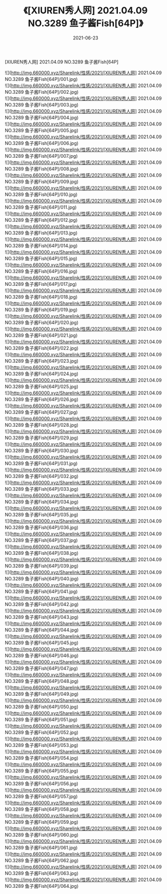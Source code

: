 ﻿---
layout: post
title:  《[XIUREN秀人网] 2021.04.09 NO.3289 鱼子酱Fish[64P]》
date:   2021-06-23
img: http://img.660000.xyz/Sharelink/性感/2021/[XIUREN秀人网] 2021.04.09 NO.3289 鱼子酱Fish[64P]/000.jpg
categories: [美女, 清纯, 唯美]
---

[XIUREN秀人网] 2021.04.09 NO.3289 鱼子酱Fish[64P]

  ![](http://img.660000.xyz/Sharelink/性感/2021/[XIUREN秀人网] 2021.04.09 NO.3289 鱼子酱Fish[64P]/001.jpg) <br> ![](http://img.660000.xyz/Sharelink/性感/2021/[XIUREN秀人网] 2021.04.09 NO.3289 鱼子酱Fish[64P]/002.jpg) <br> ![](http://img.660000.xyz/Sharelink/性感/2021/[XIUREN秀人网] 2021.04.09 NO.3289 鱼子酱Fish[64P]/003.jpg) <br> ![](http://img.660000.xyz/Sharelink/性感/2021/[XIUREN秀人网] 2021.04.09 NO.3289 鱼子酱Fish[64P]/004.jpg) <br> ![](http://img.660000.xyz/Sharelink/性感/2021/[XIUREN秀人网] 2021.04.09 NO.3289 鱼子酱Fish[64P]/005.jpg) <br> ![](http://img.660000.xyz/Sharelink/性感/2021/[XIUREN秀人网] 2021.04.09 NO.3289 鱼子酱Fish[64P]/006.jpg) <br> ![](http://img.660000.xyz/Sharelink/性感/2021/[XIUREN秀人网] 2021.04.09 NO.3289 鱼子酱Fish[64P]/007.jpg) <br> ![](http://img.660000.xyz/Sharelink/性感/2021/[XIUREN秀人网] 2021.04.09 NO.3289 鱼子酱Fish[64P]/008.jpg) <br> ![](http://img.660000.xyz/Sharelink/性感/2021/[XIUREN秀人网] 2021.04.09 NO.3289 鱼子酱Fish[64P]/009.jpg) <br> ![](http://img.660000.xyz/Sharelink/性感/2021/[XIUREN秀人网] 2021.04.09 NO.3289 鱼子酱Fish[64P]/010.jpg) <br> ![](http://img.660000.xyz/Sharelink/性感/2021/[XIUREN秀人网] 2021.04.09 NO.3289 鱼子酱Fish[64P]/011.jpg) <br> ![](http://img.660000.xyz/Sharelink/性感/2021/[XIUREN秀人网] 2021.04.09 NO.3289 鱼子酱Fish[64P]/012.jpg) <br> ![](http://img.660000.xyz/Sharelink/性感/2021/[XIUREN秀人网] 2021.04.09 NO.3289 鱼子酱Fish[64P]/013.jpg) <br> ![](http://img.660000.xyz/Sharelink/性感/2021/[XIUREN秀人网] 2021.04.09 NO.3289 鱼子酱Fish[64P]/014.jpg) <br> ![](http://img.660000.xyz/Sharelink/性感/2021/[XIUREN秀人网] 2021.04.09 NO.3289 鱼子酱Fish[64P]/015.jpg) <br> ![](http://img.660000.xyz/Sharelink/性感/2021/[XIUREN秀人网] 2021.04.09 NO.3289 鱼子酱Fish[64P]/016.jpg) <br> ![](http://img.660000.xyz/Sharelink/性感/2021/[XIUREN秀人网] 2021.04.09 NO.3289 鱼子酱Fish[64P]/017.jpg) <br> ![](http://img.660000.xyz/Sharelink/性感/2021/[XIUREN秀人网] 2021.04.09 NO.3289 鱼子酱Fish[64P]/018.jpg) <br> ![](http://img.660000.xyz/Sharelink/性感/2021/[XIUREN秀人网] 2021.04.09 NO.3289 鱼子酱Fish[64P]/019.jpg) <br> ![](http://img.660000.xyz/Sharelink/性感/2021/[XIUREN秀人网] 2021.04.09 NO.3289 鱼子酱Fish[64P]/020.jpg) <br> ![](http://img.660000.xyz/Sharelink/性感/2021/[XIUREN秀人网] 2021.04.09 NO.3289 鱼子酱Fish[64P]/021.jpg) <br> ![](http://img.660000.xyz/Sharelink/性感/2021/[XIUREN秀人网] 2021.04.09 NO.3289 鱼子酱Fish[64P]/022.jpg) <br> ![](http://img.660000.xyz/Sharelink/性感/2021/[XIUREN秀人网] 2021.04.09 NO.3289 鱼子酱Fish[64P]/023.jpg) <br> ![](http://img.660000.xyz/Sharelink/性感/2021/[XIUREN秀人网] 2021.04.09 NO.3289 鱼子酱Fish[64P]/024.jpg) <br> ![](http://img.660000.xyz/Sharelink/性感/2021/[XIUREN秀人网] 2021.04.09 NO.3289 鱼子酱Fish[64P]/025.jpg) <br> ![](http://img.660000.xyz/Sharelink/性感/2021/[XIUREN秀人网] 2021.04.09 NO.3289 鱼子酱Fish[64P]/026.jpg) <br> ![](http://img.660000.xyz/Sharelink/性感/2021/[XIUREN秀人网] 2021.04.09 NO.3289 鱼子酱Fish[64P]/027.jpg) <br> ![](http://img.660000.xyz/Sharelink/性感/2021/[XIUREN秀人网] 2021.04.09 NO.3289 鱼子酱Fish[64P]/028.jpg) <br> ![](http://img.660000.xyz/Sharelink/性感/2021/[XIUREN秀人网] 2021.04.09 NO.3289 鱼子酱Fish[64P]/029.jpg) <br> ![](http://img.660000.xyz/Sharelink/性感/2021/[XIUREN秀人网] 2021.04.09 NO.3289 鱼子酱Fish[64P]/030.jpg) <br> ![](http://img.660000.xyz/Sharelink/性感/2021/[XIUREN秀人网] 2021.04.09 NO.3289 鱼子酱Fish[64P]/031.jpg) <br> ![](http://img.660000.xyz/Sharelink/性感/2021/[XIUREN秀人网] 2021.04.09 NO.3289 鱼子酱Fish[64P]/032.jpg) <br> ![](http://img.660000.xyz/Sharelink/性感/2021/[XIUREN秀人网] 2021.04.09 NO.3289 鱼子酱Fish[64P]/033.jpg) <br> ![](http://img.660000.xyz/Sharelink/性感/2021/[XIUREN秀人网] 2021.04.09 NO.3289 鱼子酱Fish[64P]/034.jpg) <br> ![](http://img.660000.xyz/Sharelink/性感/2021/[XIUREN秀人网] 2021.04.09 NO.3289 鱼子酱Fish[64P]/035.jpg) <br> ![](http://img.660000.xyz/Sharelink/性感/2021/[XIUREN秀人网] 2021.04.09 NO.3289 鱼子酱Fish[64P]/036.jpg) <br> ![](http://img.660000.xyz/Sharelink/性感/2021/[XIUREN秀人网] 2021.04.09 NO.3289 鱼子酱Fish[64P]/037.jpg) <br> ![](http://img.660000.xyz/Sharelink/性感/2021/[XIUREN秀人网] 2021.04.09 NO.3289 鱼子酱Fish[64P]/038.jpg) <br> ![](http://img.660000.xyz/Sharelink/性感/2021/[XIUREN秀人网] 2021.04.09 NO.3289 鱼子酱Fish[64P]/039.jpg) <br> ![](http://img.660000.xyz/Sharelink/性感/2021/[XIUREN秀人网] 2021.04.09 NO.3289 鱼子酱Fish[64P]/040.jpg) <br> ![](http://img.660000.xyz/Sharelink/性感/2021/[XIUREN秀人网] 2021.04.09 NO.3289 鱼子酱Fish[64P]/041.jpg) <br> ![](http://img.660000.xyz/Sharelink/性感/2021/[XIUREN秀人网] 2021.04.09 NO.3289 鱼子酱Fish[64P]/042.jpg) <br> ![](http://img.660000.xyz/Sharelink/性感/2021/[XIUREN秀人网] 2021.04.09 NO.3289 鱼子酱Fish[64P]/043.jpg) <br> ![](http://img.660000.xyz/Sharelink/性感/2021/[XIUREN秀人网] 2021.04.09 NO.3289 鱼子酱Fish[64P]/044.jpg) <br> ![](http://img.660000.xyz/Sharelink/性感/2021/[XIUREN秀人网] 2021.04.09 NO.3289 鱼子酱Fish[64P]/045.jpg) <br> ![](http://img.660000.xyz/Sharelink/性感/2021/[XIUREN秀人网] 2021.04.09 NO.3289 鱼子酱Fish[64P]/046.jpg) <br> ![](http://img.660000.xyz/Sharelink/性感/2021/[XIUREN秀人网] 2021.04.09 NO.3289 鱼子酱Fish[64P]/047.jpg) <br> ![](http://img.660000.xyz/Sharelink/性感/2021/[XIUREN秀人网] 2021.04.09 NO.3289 鱼子酱Fish[64P]/048.jpg) <br> ![](http://img.660000.xyz/Sharelink/性感/2021/[XIUREN秀人网] 2021.04.09 NO.3289 鱼子酱Fish[64P]/049.jpg) <br> ![](http://img.660000.xyz/Sharelink/性感/2021/[XIUREN秀人网] 2021.04.09 NO.3289 鱼子酱Fish[64P]/050.jpg) <br> ![](http://img.660000.xyz/Sharelink/性感/2021/[XIUREN秀人网] 2021.04.09 NO.3289 鱼子酱Fish[64P]/051.jpg) <br> ![](http://img.660000.xyz/Sharelink/性感/2021/[XIUREN秀人网] 2021.04.09 NO.3289 鱼子酱Fish[64P]/052.jpg) <br> ![](http://img.660000.xyz/Sharelink/性感/2021/[XIUREN秀人网] 2021.04.09 NO.3289 鱼子酱Fish[64P]/053.jpg) <br> ![](http://img.660000.xyz/Sharelink/性感/2021/[XIUREN秀人网] 2021.04.09 NO.3289 鱼子酱Fish[64P]/054.jpg) <br> ![](http://img.660000.xyz/Sharelink/性感/2021/[XIUREN秀人网] 2021.04.09 NO.3289 鱼子酱Fish[64P]/055.jpg) <br> ![](http://img.660000.xyz/Sharelink/性感/2021/[XIUREN秀人网] 2021.04.09 NO.3289 鱼子酱Fish[64P]/056.jpg) <br> ![](http://img.660000.xyz/Sharelink/性感/2021/[XIUREN秀人网] 2021.04.09 NO.3289 鱼子酱Fish[64P]/057.jpg) <br> ![](http://img.660000.xyz/Sharelink/性感/2021/[XIUREN秀人网] 2021.04.09 NO.3289 鱼子酱Fish[64P]/058.jpg) <br> ![](http://img.660000.xyz/Sharelink/性感/2021/[XIUREN秀人网] 2021.04.09 NO.3289 鱼子酱Fish[64P]/059.jpg) <br> ![](http://img.660000.xyz/Sharelink/性感/2021/[XIUREN秀人网] 2021.04.09 NO.3289 鱼子酱Fish[64P]/060.jpg) <br> ![](http://img.660000.xyz/Sharelink/性感/2021/[XIUREN秀人网] 2021.04.09 NO.3289 鱼子酱Fish[64P]/061.jpg) <br> ![](http://img.660000.xyz/Sharelink/性感/2021/[XIUREN秀人网] 2021.04.09 NO.3289 鱼子酱Fish[64P]/062.jpg) <br> ![](http://img.660000.xyz/Sharelink/性感/2021/[XIUREN秀人网] 2021.04.09 NO.3289 鱼子酱Fish[64P]/063.jpg) <br> ![](http://img.660000.xyz/Sharelink/性感/2021/[XIUREN秀人网] 2021.04.09 NO.3289 鱼子酱Fish[64P]/064.jpg) <br>